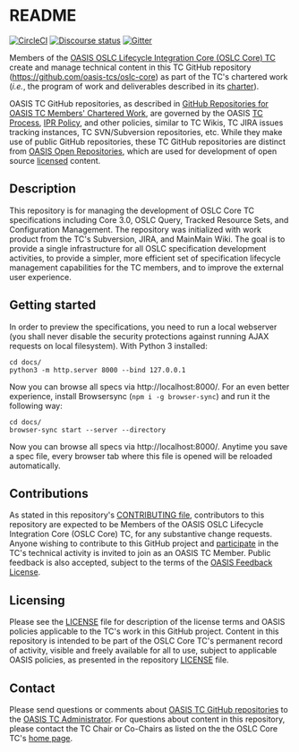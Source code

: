 # README

[![CircleCI](https://circleci.com/gh/oasis-tcs/oslc-core.svg?style=svg)](https://circleci.com/gh/oasis-tcs/oslc-core)
[![Discourse status](https://img.shields.io/discourse/https/meta.discourse.org/status.svg)](https://forum.open-services.net/)
[![Gitter](https://img.shields.io/gitter/room/nwjs/nw.js.svg)](https://gitter.im/OSLC/chat)


Members of the [OASIS OSLC Lifecycle Integration Core (OSLC Core)
TC](https://www.oasis-open.org/committees/oslc-core/) create and manage
technical content in this TC GitHub repository
(<https://github.com/oasis-tcs/oslc-core>) as part of the TC\'s
chartered work (*i.e.*, the program of work and deliverables described
in its
[charter](https://www.oasis-open.org/committees/oslc-core/charter.php)).

OASIS TC GitHub repositories, as described in [GitHub Repositories for
OASIS TC Members\' Chartered
Work](https://www.oasis-open.org/resources/tcadmin/github-repositories-for-oasis-tc-members-chartered-work),
are governed by the OASIS [TC
Process](https://www.oasis-open.org/policies-guidelines/tc-process),
[IPR Policy](https://www.oasis-open.org/policies-guidelines/ipr), and
other policies, similar to TC Wikis, TC JIRA issues tracking instances,
TC SVN/Subversion repositories, etc. While they make use of public
GitHub repositories, these TC GitHub repositories are distinct from
[OASIS Open
Repositories](https://www.oasis-open.org/resources/open-repositories),
which are used for development of open source
[licensed](https://www.oasis-open.org/resources/open-repositories/licenses)
content.

## Description

This repository is for managing the development of OSLC Core TC
specifications including Core 3.0, OSLC Query, Tracked Resource Sets,
and Configuration Management. The repository was initialized with work
product from the TC\'s Subversion, JIRA, and MainMain Wiki. The goal is
to provide a single infrastructure for all OSLC specification
development activities, to provide a simpler, more efficient set of
specification lifecycle management capabilities for the TC members, and
to improve the external user experience.

## Getting started

In order to preview the specifications, you need to run a local webserver (you shall never disable the security protections against running AJAX requests on local filesystem). With Python 3 installed:

    cd docs/
    python3 -m http.server 8000 --bind 127.0.0.1

Now you can browse all specs via http://localhost:8000/. For an even better experience, install Browsersync (`npm i -g browser-sync`) and run it the following way:

    cd docs/
    browser-sync start --server --directory

Now you can browse all specs via http://localhost:8000/. Anytime you save a spec file, every browser tab where this file is opened will be reloaded automatically. 

## Contributions

As stated in this repository\'s [CONTRIBUTING
file](https://github.com/oasis-tcs/oslc-core/blob/master/CONTRIBUTING.md),
contributors to this repository are expected to be Members of the OASIS
OSLC Lifecycle Integration Core (OSLC Core) TC, for any substantive
change requests. Anyone wishing to contribute to this GitHub project and
[participate](https://www.oasis-open.org/join/participation-instructions)
in the TC\'s technical activity is invited to join as an OASIS TC
Member. Public feedback is also accepted, subject to the terms of the
[OASIS Feedback
License](https://www.oasis-open.org/policies-guidelines/ipr#appendixa).

## Licensing

Please see the
[LICENSE](https://github.com/oasis-tcs/oslc-core/blob/master/LICENSE.md)
file for description of the license terms and OASIS policies applicable
to the TC\'s work in this GitHub project. Content in this repository is
intended to be part of the OSLC Core TC\'s permanent record of activity,
visible and freely available for all to use, subject to applicable OASIS
policies, as presented in the repository
[LICENSE](https://github.com/oasis-tcs/oslc-core/blob/master/LICENSE.md)
file.


## Contact

Please send questions or comments about [OASIS TC GitHub
repositories](https://www.oasis-open.org/resources/tcadmin/github-repositories-for-oasis-tc-members-chartered-work)
to the [OASIS TC Administrator](mailto:tc-admin@oasis-open.org). For
questions about content in this repository, please contact the TC Chair
or Co-Chairs as listed on the the OSLC Core TC\'s [home
page](https://www.oasis-open.org/committees/oslc-core/).
